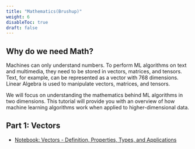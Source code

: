 ```yaml
---
title: "Mathematics(Brushup)"
weight: 6
disableToc: true
draft: false
---
```


## Why do we need Math?

Machines can only understand numbers. To perform ML algorithms on text and multimedia, they need to be stored in vectors, matrices, and tensors. Text, for example, can be represented as a vector with 768 dimensions. Linear Algebra is used to manipulate vectors, matrices, and tensors. 

We will focus on understanding the mathematics behind ML algorithms in two dimensions. This tutorial will provide you with an overview of how machine learning algorithms work when applied to higher-dimensional data.

## Part 1: Vectors

* [Notebook: Vectors - Definition, Properties, Types, and Applications](https://colab.research.google.com/github/aaubs/ds-master/blob/main/notebooks/M1-Linear-Algebra-Vectors-V4.ipynb)